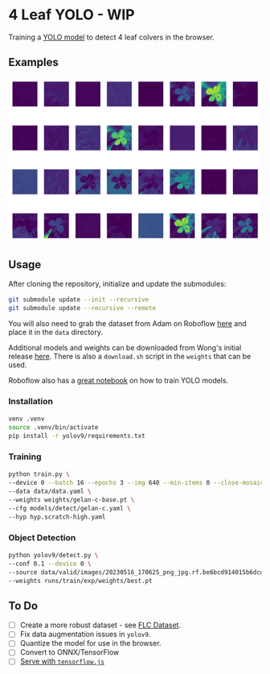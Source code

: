 # 4 Leaf YOLO - WIP

Training a [YOLO model](https://github.com/WongKinYiu/yolov9/releases) to detect 4 leaf colvers in the browser.

## Examples

![features](assets/stage0_Conv_features.png)

## Usage

After cloning the repository, initialize and update the submodules:

```bash
git submodule update --init --recursive
git submodule update --recursive --remote
```

You will also need to grab the dataset from Adam on Roboflow [here](https://universe.roboflow.com/adam-fonagy/hunting-for-four-leaf-clovers) and place it in the `data` directory.

Additional models and weights can be downloaded from Wong's initial release [here](https://github.com/WongKinYiu/yolov9). There is also a `download.sh` script in the `weights` that can be used.

Roboflow also has a [great notebook](https://github.com/roboflow/notebooks/blob/main/notebooks/train-yolov9-object-detection-on-custom-dataset.ipynb) on how to train YOLO models.

### Installation

```bash
venv .venv
source .venv/bin/activate
pip install -r yolov9/requirements.txt
```

### Training

```bash
python train.py \
--device 0 --batch 16 --epochs 3 --img 640 --min-items 0 --close-mosaic 15 --save-period 1 \
--data data/data.yaml \
--weights weights/gelan-c-base.pt \
--cfg models/detect/gelan-c.yaml \
--hyp hyp.scratch-high.yaml
```

### Object Detection

```bash
python yolov9/detect.py \
--conf 0.1 --device 0 \
--source data/valid/images/20230516_170625_png_jpg.rf.be6bcd914015b6dcd9cbf92c1d90d674.jpg \
--weights runs/train/exp/weights/best.pt
```


## To Do

- [ ] Create a more robust dataset - see [FLC Dataset](https://biomedicalcomputervision.uniandes.edu.co/publications/finding-four-leaf-clovers-a-benchmark-for-fine-grained-object-localization/).
- [ ] Fix data augmentation issues in `yolov9`.
- [ ] Quantize the model for use in the browser.
- [ ] Convert to ONNX/TensorFlow
- [ ] [Serve with `tensorflow.js`](https://github.com/Hyuto/yolov8-tfjs)

